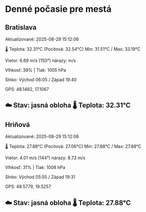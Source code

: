 ﻿# Denné počasie pre mestá

## Bratislava
Aktualizované: 2025-08-29 15:12:06

🌡️ Teplota: 32.31°C 
(Pocitová: 32.54°C)
Min: 31.51°C / Max: 33.19°C

Vietor: 6.69 m/s    (150°) 
nárazy:  m/s

Vlhkosť: 39% | Tlak: 1005 hPa

Slnko: Východ 06:05 / Západ 19:40

GPS: 48.1482, 17.1067

☁️ Stav: jasná obloha        🌡️ Teplota: 32.31°C
---

## Hriňová
Aktualizované: 2025-08-29 15:12:06

🌡️ Teplota: 27.88°C 
(Pocitová: 27.06°C)
Min: 27.88°C / Max: 27.88°C

Vietor: 4.01 m/s (144°)
nárazy: 8.73 m/s

Vlhkosť: 31% | Tlak: 1008 hPa

Slnko: Východ 05:55 / Západ 19:31

GPS: 48.5779, 19.5257

☁️ Stav: jasná obloha        🌡️ Teplota: 27.88°C
---
